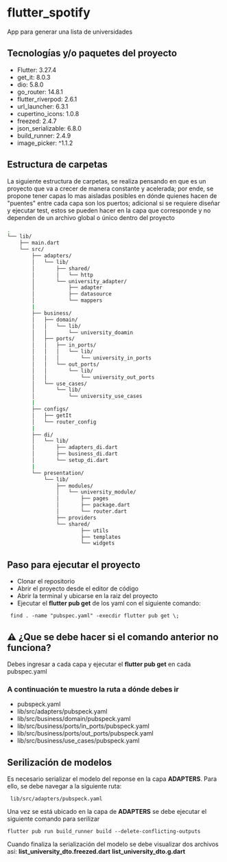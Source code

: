 # flutter_spotify


App para generar una lista de universidades

## Tecnologías y/o paquetes del proyecto

- Flutter: 3.27.4
- get_it: 8.0.3
- dio: 5.8.0
- go_router: 14.8.1
- flutter_riverpod: 2.6.1
- url_launcher: 6.3.1
- cupertino_icons: 1.0.8
- freezed: 2.4.7
- json_serializable: 6.8.0
- build_runner: 2.4.9
- image_picker: ^1.1.2

## Estructura de carpetas
La siguiente estructura de carpetas, se realiza pensando en que es un proyecto que va a crecer de manera constante y acelerada; por ende, se propone tener capas lo mas aisladas posibles en dónde quienes hacen de "puentes" entre cada capa son los puertos; adicional si se requiere diseñar y ejecutar test, estos se pueden hacer en la capa que corresponde y no dependen de un archivo global o único dentro del proyecto

```bash
.
└── lib/
    ├── main.dart
    └── src/
        ├── adapters/
        │   └── lib/
        │       ├── shared/
        │       │   └── http
        │       └── university_adapter/
        │           ├── adapter
        │           ├── datasource
        │           └── mappers
        |
        ├── business/
        │   ├── domain/
        │   │   └── lib/
        │   │       └── university_doamin
        │   ├── ports/
        │   │   ├── in_ports/
        │   │   │   └── lib/
        │   │   │       └── university_in_ports
        │   │   └── out_ports/
        │   │       └── lib/
        │   │           └── university_out_ports
        │   └── use_cases/
        │       └── lib/
        │           └── university_use_cases
        |
        ├── configs/
        │   ├── getIt
        │   └── router_config
        |
        ├── di/
        │   └── lib/
        │       ├── adapters_di.dart
        │       ├── business_di.dart
        │       └── setup_di.dart
        |
        └── presentation/
            └── lib/
                ├── modules/
                │   └── university_module/
                │       ├── pages
                │       ├── package.dart
                │       └── router.dart
                ├── providers
                └── shared/
                        ├── utils
                        ├── templates
                        └── widgets

```

## Paso para ejecutar el proyecto

- Clonar el repositorio
- Abrir el proyecto desde el editor de código
- Abrir la terminal y ubicarse en la raiz del proyecto
- Ejecutar el **flutter pub get** de los yaml con el siguiente comando:

```shell
 find . -name "pubspec.yaml" -execdir flutter pub get \;
```

## ⚠️ ¿Que se debe hacer si el comando anterior no funciona?

Debes ingresar a cada capa y ejecutar el **flutter pub get** en cada pubspec.yaml

### A continuación te muestro la ruta a dónde debes ir

- pubspeck.yaml
- lib/src/adapters/pubspeck.yaml
- lib/src/business/domain/pubspeck.yaml
- lib/src/business/ports/in_ports/pubspeck.yaml
- lib/src/business/ports/out_ports/pubspeck.yaml
- lib/src/business/use_cases/pubspeck.yaml

## Serilización de modelos

Es necesario serializar el modelo del reponse en la capa **ADAPTERS**.
Para ello, se debe navegar a la siguiente ruta:

```shell
 lib/src/adapters/pubspeck.yaml
```

Una vez se está ubicado en la capa de **ADAPTERS** se debe ejecutar el siguiente comando para serilizar

```shell
flutter pub run build_runner build --delete-conflicting-outputs
```

Cuando finaliza la serialización del modelo se debe visualizar dos archivos asi:
**list_university_dto.freezed.dart**
**list_university_dto.g.dart**
